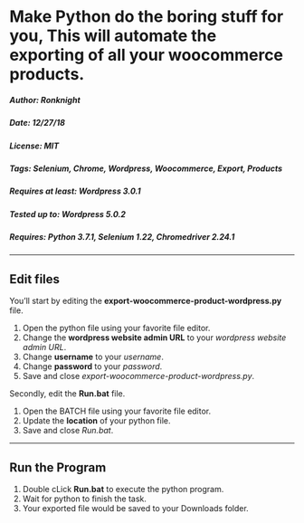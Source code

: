 # Make Python do the boring stuff for you, This will automate the exporting of all your woocommerce products.

##### Author: Ronknight
##### Date: 12/27/18
##### License: MIT
##### Tags: Selenium, Chrome, Wordpress, Woocommerce, Export, Products 
##### Requires at least: Wordpress 3.0.1
##### Tested up to: Wordpress 5.0.2
##### Requires: Python 3.7.1, Selenium 1.22, Chromedriver 2.24.1
---

## Edit files

You’ll start by editing the **export-woocommerce-product-wordpress.py** file.

1. Open the python file using your favorite file editor.
2. Change the **wordpress website admin URL** to your *wordpress website admin URL*.
3. Change **username** to your *username*.
4. Change **password** to your *password*.
5. Save and close *export-woocommerce-product-wordpress.py*.

Secondly, edit the **Run.bat** file.

1. Open the BATCH file using your favorite file editor.
2. Update the **location** of your python file.
3. Save and close *Run.bat*.
---

## Run the Program

1. Double cLick **Run.bat** to execute the python program.
2. Wait for python to finish the task.
3. Your exported file would be saved to your Downloads folder.
